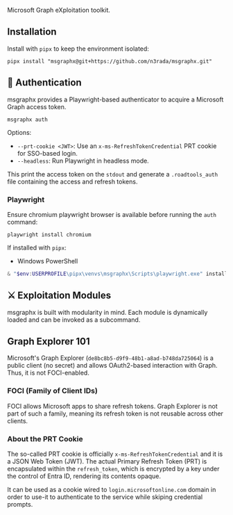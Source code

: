 Microsoft Graph eXploitation toolkit.

## Installation

Install with `pipx` to keep the environment isolated:
```shell
pipx install "msgraphx@git+https://github.com/n3rada/msgraphx.git"
```

## 🔐 Authentication

msgraphx provides a Playwright-based authenticator to acquire a Microsoft Graph access token.

```shell
msgraphx auth
```

Options:
- `--prt-cookie <JWT>`: Use an `x-ms-RefreshTokenCredential` PRT cookie for SSO-based login.
- `--headless`: Run Playwright in headless mode.

This print the access token on the `stdout` and generate a `.roadtools_auth` file containing the access and refresh tokens.

### Playwright

Ensure chromium playwright browser is available before running the `auth` command:
```shell
playwright install chromium
```

If installed with `pipx`:

- Windows PowerShell
```powershell
& "$env:USERPROFILE\pipx\venvs\msgraphx\Scripts\playwright.exe" install chromium
```

## ⚔️ Exploitation Modules

msgraphx is built with modularity in mind. Each module is dynamically loaded and can be invoked as a subcommand.


## Graph Explorer 101

Microsoft's Graph Explorer (`de8bc8b5-d9f9-48b1-a8ad-b748da725064`) is a public client (no secret) and allows OAuth2-based interaction with Graph. Thus, it is not FOCI-enabled. 

### FOCI (Family of Client IDs)

FOCI allows Microsoft apps to share refresh tokens. Graph Explorer is not part of such a family, meaning its refresh token is not reusable across other clients.


### About the PRT Cookie

The so-called PRT cookie is officially `x-ms-RefreshTokenCredential` and it is a JSON Web Token (JWT). The actual Primary Refresh Token (PRT) is encapsulated within the `refresh_token`, which is encrypted by a key under the control of Entra ID, rendering its contents opaque. 

It can be used as a cookie wired to `login.microsoftonline.com` domain in order to use-it to authenticate to the service while skiping credential prompts.
